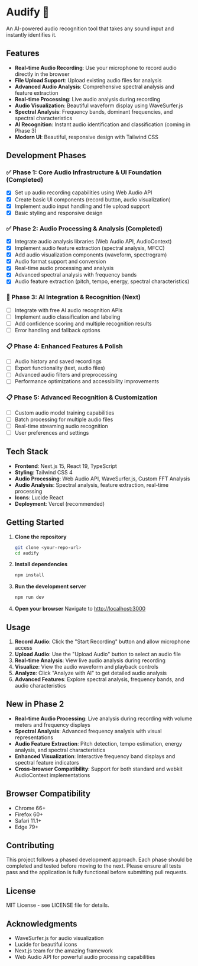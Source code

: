 # Audify 🎵

An AI-powered audio recognition tool that takes any sound input and instantly identifies it.

## Features

- **Real-time Audio Recording**: Use your microphone to record audio directly in the browser
- **File Upload Support**: Upload existing audio files for analysis
- **Advanced Audio Analysis**: Comprehensive spectral analysis and feature extraction
- **Real-time Processing**: Live audio analysis during recording
- **Audio Visualization**: Beautiful waveform display using WaveSurfer.js
- **Spectral Analysis**: Frequency bands, dominant frequencies, and spectral characteristics
- **AI Recognition**: Instant audio identification and classification (coming in Phase 3)
- **Modern UI**: Beautiful, responsive design with Tailwind CSS

## Development Phases

### ✅ Phase 1: Core Audio Infrastructure & UI Foundation (Completed)
- [x] Set up audio recording capabilities using Web Audio API
- [x] Create basic UI components (record button, audio visualization)
- [x] Implement audio input handling and file upload support
- [x] Basic styling and responsive design

### ✅ Phase 2: Audio Processing & Analysis (Completed)
- [x] Integrate audio analysis libraries (Web Audio API, AudioContext)
- [x] Implement audio feature extraction (spectral analysis, MFCC)
- [x] Add audio visualization components (waveform, spectrogram)
- [x] Audio format support and conversion
- [x] Real-time audio processing and analysis
- [x] Advanced spectral analysis with frequency bands
- [x] Audio feature extraction (pitch, tempo, energy, spectral characteristics)

### 🔄 Phase 3: AI Integration & Recognition (Next)
- [ ] Integrate with free AI audio recognition APIs
- [ ] Implement audio classification and labeling
- [ ] Add confidence scoring and multiple recognition results
- [ ] Error handling and fallback options

### 📋 Phase 4: Enhanced Features & Polish
- [ ] Audio history and saved recordings
- [ ] Export functionality (text, audio files)
- [ ] Advanced audio filters and preprocessing
- [ ] Performance optimizations and accessibility improvements

### 📋 Phase 5: Advanced Recognition & Customization
- [ ] Custom audio model training capabilities
- [ ] Batch processing for multiple audio files
- [ ] Real-time streaming audio recognition
- [ ] User preferences and settings

## Tech Stack

- **Frontend**: Next.js 15, React 19, TypeScript
- **Styling**: Tailwind CSS 4
- **Audio Processing**: Web Audio API, WaveSurfer.js, Custom FFT Analysis
- **Audio Analysis**: Spectral analysis, feature extraction, real-time processing
- **Icons**: Lucide React
- **Deployment**: Vercel (recommended)

## Getting Started

1. **Clone the repository**
   ```bash
   git clone <your-repo-url>
   cd audify
   ```

2. **Install dependencies**
   ```bash
   npm install
   ```

3. **Run the development server**
   ```bash
   npm run dev
   ```

4. **Open your browser**
   Navigate to [http://localhost:3000](http://localhost:3000)

## Usage

1. **Record Audio**: Click the "Start Recording" button and allow microphone access
2. **Upload Audio**: Use the "Upload Audio" button to select an audio file
3. **Real-time Analysis**: View live audio analysis during recording
4. **Visualize**: View the audio waveform and playback controls
5. **Analyze**: Click "Analyze with AI" to get detailed audio analysis
6. **Advanced Features**: Explore spectral analysis, frequency bands, and audio characteristics

## New in Phase 2

- **Real-time Audio Processing**: Live analysis during recording with volume meters and frequency displays
- **Spectral Analysis**: Advanced frequency analysis with visual representations
- **Audio Feature Extraction**: Pitch detection, tempo estimation, energy analysis, and spectral characteristics
- **Enhanced Visualization**: Interactive frequency band displays and spectral feature indicators
- **Cross-browser Compatibility**: Support for both standard and webkit AudioContext implementations

## Browser Compatibility

- Chrome 66+
- Firefox 60+
- Safari 11.1+
- Edge 79+

## Contributing

This project follows a phased development approach. Each phase should be completed and tested before moving to the next. Please ensure all tests pass and the application is fully functional before submitting pull requests.

## License

MIT License - see LICENSE file for details.

## Acknowledgments

- WaveSurfer.js for audio visualization
- Lucide for beautiful icons
- Next.js team for the amazing framework
- Web Audio API for powerful audio processing capabilities
